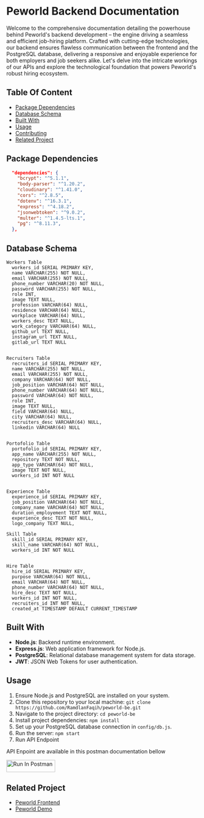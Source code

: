 
# Peworld Backend Documentation

Welcome to the comprehensive documentation detailing the powerhouse behind Peworld's backend development – the engine driving a seamless and efficient job-hiring platform. Crafted with cutting-edge technologies, our backend ensures flawless communication between the frontend and the PostgreSQL database, delivering a responsive and enjoyable experience for both employers and job seekers alike. Let's delve into the intricate workings of our APIs and explore the technological foundation that powers Peworld's robust hiring ecosystem.
## Table Of Content

- [Package Dependencies](#package-dependencies)
- [Database Schema](#database-schema)
- [Built With](#built-with)
- [Usage](#usage)
- [Contributing](#contributing)
- [Related Project](#related-project)
## Package Dependencies
```json
  "dependencies": {
    "bcrypt": "^5.1.1",
    "body-parser": "^1.20.2",
    "cloudinary": "^1.41.0",
    "cors": "^2.8.5",
    "dotenv": "^16.3.1",
    "express": "^4.18.2",
    "jsonwebtoken": "^9.0.2",
    "multer": "^1.4.5-lts.1",
    "pg": "^8.11.3",
  },
```
## Database Schema
```
Workers Table
  workers_id SERIAL PRIMARY KEY,
  name VARCHAR(255) NOT NULL,
  email VARCHAR(255) NOT NULL,
  phone_number VARCHAR(20) NOT NULL,
  password VARCHAR(255) NOT NULL,
  role INT,
  image TEXT NULL, 
  profession VARCHAR(64) NULL,
  residence VARCHAR(64) NULL,
  workplace VARCHAR(64) NULL,
  workers_desc TEXT NULL, 
  work_category VARCHAR(64) NULL,
  github_url TEXT NULL,
  instagram_url TEXT NULL,
  gitlab_url TEXT NULL


Recruiters Table
  recruiters_id SERIAL PRIMARY KEY,
  name VARCHAR(255) NOT NULL,
  email VARCHAR(255) NOT NULL,
  company VARCHAR(64) NOT NULL,
  job_position VARCHAR(64) NOT NULL,
  phone_number VARCHAR(64) NOT NULL,
  password VARCHAR(64) NOT NULL,
  role INT,
  image TEXT NULL,
  field VARCHAR(64) NULL,
  city VARCHAR(64) NULL,
  recruiters_desc VARCHAR(64) NULL,
  linkedin VARCHAR(64) NULL


Portofolio Table
  portofolio_id SERIAL PRIMARY KEY,
  app_name VARCHAR(255) NOT NULL,
  repository TEXT NOT NULL,
  app_type VARCHAR(64) NOT NULL,
  image TEXT NOT NULL,
  workers_id INT NOT NULL


Experience Table
  experience_id SERIAL PRIMARY KEY,
  job_position VARCHAR(64) NOT NULL,
  company_name VARCHAR(64) NOT NULL,
  duration_employement TEXT NOT NULL,
  experience_desc TEXT NOT NULL,
  logo_company TEXT NULL,

Skill Table
  skill_id SERIAL PRIMARY KEY,
  skill_name VARCHAR(64) NOT NULL,
  workers_id INT NOT NULL


Hire Table
  hire_id SERIAL PRIMARY KEY,
  purpose VARCHAR(64) NOT NULL,
  email VARCHAR(64) NOT NULL,
  phone_number VARCHAR(64) NOT NULL,
  hire_desc TEXT NOT NULL,
  workers_id INT NOT NULL,
  recruiters_id INT NOT NULL,
  created_at TIMESTAMP DEFAULT CURRENT_TIMESTAMP
```
## Built With
- **Node.js**: Backend runtime environment.
- **Express.js**: Web application framework for Node.js.
- **PostgreSQL**: Relational database management system for data storage.
- **JWT**: JSON Web Tokens for user authentication.

## Usage

1. Ensure Node.js and PostgreSQL are installed on your system.
2. Clone this repository to your local machine: `git clone https://github.com/RamdlanFaqih/peworld-be.git`
3. Navigate to the project directory: `cd peworld-be`
4. Install project dependencies: `npm install`
5. Set up your PostgreSQL database connection in `config/db.js`.
6. Run the server: `npm start`
7. Run API Endpoint
  
  
  API Enpoint are available in this postman documentation bellow

[<img src="https://run.pstmn.io/button.svg" alt="Run In Postman" style="width: 128px; height: 32px;">](https://app.getpostman.com/run-collection/29238474-fbb5ebe3-90e9-49db-9695-1590bb463ae6?action=collection%2Ffork&source=rip_markdown&collection-url=entityId%3D29238474-fbb5ebe3-90e9-49db-9695-1590bb463ae6%26entityType%3Dcollection%26workspaceId%3D26919c50-8540-4659-b77e-7f40b56795b6)
## Related Project
- [Peworld Frontend](https://github.com/RamdlanFaqih/peworld-next)
- [Peworld Demo](https://peworld-next-lac.vercel.app)